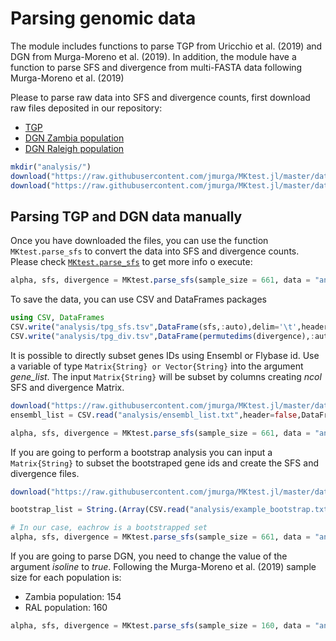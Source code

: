 # Parsing genomic data
The module includes functions to parse TGP from Uricchio et al. (2019) and DGN from Murga-Moreno et al. (2019). In addition, the module have a function to parse SFS and divergence from multi-FASTA data following Murga-Moreno et al. (2019)

Please to parse raw data into SFS and divergence counts, first download raw files deposited in our repository:  

 - [TGP](https://raw.githubusercontent.com/jmurga/MKtest.jl/master/data/tgp.txt)
 - [DGN Zambia population](https://raw.githubusercontent.com/jmurga/MKtest.jl/master/data/dgn_ral.txt)  
 - [DGN Raleigh population](https://raw.githubusercontent.com/jmurga/MKtest.jl/master/data/dgnZi.txt)  

```julia
mkdir("analysis/")
download("https://raw.githubusercontent.com/jmurga/MKtest.jl/master/data/tgp.txt","analysis/tgp.txt")
download("https://raw.githubusercontent.com/jmurga/MKtest.jl/master/data/dgn_ral.txt","analysis/dgn_ral.txt")
```
## Parsing TGP and DGN data manually
Once you have downloaded the files, you can use the function ```MKtest.parse_sfs``` to convert the data into SFS and divergence counts. Please check [`MKtest.parse_sfs`](@ref) to get more info o execute:

```julia
alpha, sfs, divergence = MKtest.parse_sfs(sample_size = 661, data = "analysis/tgp.txt")
```

To save the data, you can use CSV and DataFrames packages

```julia
using CSV, DataFrames
CSV.write("analysis/tpg_sfs.tsv",DataFrame(sfs,:auto),delim='\t',header=false)
CSV.write("analysis/tpg_div.tsv",DataFrame(permutedims(divergence),:auto),delim='\t',header=false)
```

It is possible to directly subset genes IDs using Ensembl or Flybase id. Use a variable of type ```Matrix{String} or Vector{String}``` into the argument *gene_list*. The input ```Matrix{String}``` will be subset by columns creating *ncol* SFS and divergence Matrix.

```julia
download("https://raw.githubusercontent.com/jmurga/MKtest.jl/master/data/ensembl_list.txt","analysis/ensembl_list.txt")
ensembl_list = CSV.read("analysis/ensembl_list.txt",header=false,DataFrame) |> Array

alpha, sfs, divergence = MKtest.parse_sfs(sample_size = 661, data = "analysis/tgp.txt",gene_list = ensembl_list)
```

If you are going to perform a bootstrap analysis you can input a ```Matrix{String}``` to subset the bootstraped gene ids and create the SFS and divergence files.

```julia
download("https://raw.githubusercontent.com/jmurga/MKtest.jl/master/data/example_bootstrap","analysis/example_bootstrap.txt")

bootstrap_list = String.(Array(CSV.read("analysis/example_bootstrap.txt",DataFrame))[:,2:end])

# In our case, eachrow is a bootstrapped set
alpha, sfs, divergence = MKtest.parse_sfs(sample_size = 661, data = "analysis/tgp.txt",gene_list = bootstrap_list)
```


If you are going to parse DGN, you need to change the value of the argument *isoline* to *true*. Following the Murga-Moreno et al. (2019) sample size for each population is:

 - Zambia population: 154
 - RAL population: 160

```julia
alpha, sfs, divergence = MKtest.parse_sfs(sample_size = 160, data = "analysis/dgn_ral.txt",isolines=true)
```